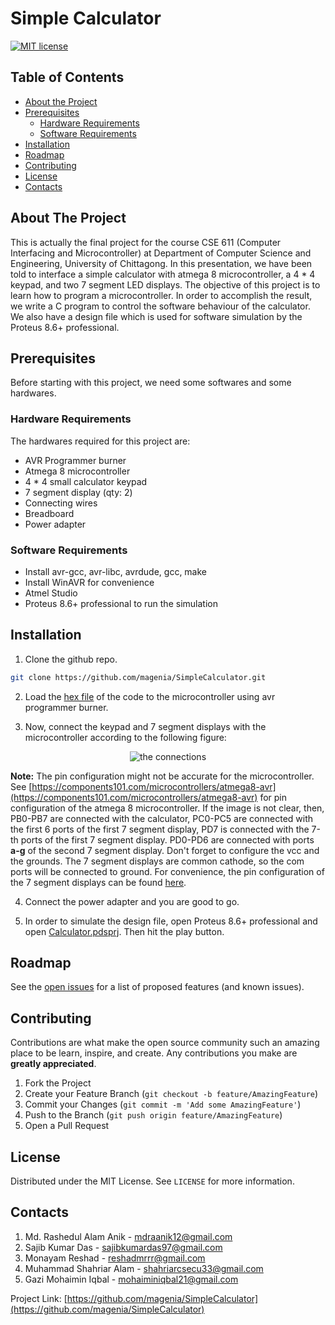 # Simple Calculator

[![MIT license](https://img.shields.io/badge/License-MIT-blue.svg)](https://lbesson.mit-license.org/)

## Table of Contents

* [About the Project](#about-the-project)
* [Prerequisites](#prerequisites)
  * [Hardware Requirements](#hardware-requirements)
  * [Software Requirements](#software-requirements)
* [Installation](#installation)
* [Roadmap](#roadmap)
* [Contributing](#contributing)
* [License](#license)
* [Contacts](#contacts)

## About The Project

This is actually the final project for the course CSE 611 (Computer Interfacing and Microcontroller) at Department of Computer Science and Engineering, University of Chittagong. In this presentation, we have been told to interface a simple calculator with atmega 8 microcontroller, a 4 * 4 keypad, and two 7 segment LED displays. The objective of this project is to learn how to program a microcontroller. In order to accomplish the result, we write a C program to control the software behaviour of the calculator. We also have a design file which is used for software simulation by the Proteus 8.6+ professional.

## Prerequisites

Before starting with this project, we need some softwares and some hardwares.

### Hardware Requirements

The hardwares required for this project are:

* AVR Programmer burner
* Atmega 8 microcontroller
* 4 * 4 small calculator keypad
* 7 segment display (qty: 2)
* Connecting wires
* Breadboard
* Power adapter

### Software Requirements

* Install avr-gcc, avr-libc, avrdude, gcc, make
* Install WinAVR for convenience
* Atmel Studio
* Proteus 8.6+ professional to run the simulation

## Installation

1. Clone the github repo.
```sh
git clone https://github.com/magenia/SimpleCalculator.git
```

2. Load the [hex file](https://github.com/magenia/SimpleCalculator/blob/master/SimpleCalculator/Release/SimpleCalculator.hex) of the code to the microcontroller using avr programmer burner.

3. Now, connect the keypad and 7 segment displays with the microcontroller according to the following figure:

<p align="center">
    <img src="https://github.com/magenia/SimpleCalculator/blob/master/images/screenshot.PNG" alt="the connections" />
</p>

**Note:** The pin configuration might not be accurate for the microcontroller. See [https://components101.com/microcontrollers/atmega8-avr](https://components101.com/microcontrollers/atmega8-avr) for pin configuration of the atmega 8 microcontroller. If the image is not clear, then, PB0-PB7 are connected with the calculator, PC0-PC5 are connected with the first 6 ports of the first 7 segment display, PD7 is connected with the 7-th ports of the first 7 segment display. PD0-PD6 are connected with ports **a-g** of the second 7 segment display. Don't forget to configure the vcc and the grounds. The 7 segment displays are common cathode, so the com ports will be connected to ground. For convenience, the pin configuration of the 7 segment displays can be found [here](https://components101.com/7-segment-display-pinout-working-datasheet).

4. Connect the power adapter and you are good to go.

5. In order to simulate the design file, open Proteus 8.6+ professional and open [Calculator.pdsprj](https://github.com/magenia/SimpleCalculator/blob/master/Design/Calculator.pdsprj). Then hit the play button.

## Roadmap

See the [open issues](https://github.com/magenia/SimpleCalculator/issues) for a list of proposed features (and known issues).

## Contributing

Contributions are what make the open source community such an amazing place to be learn, inspire, and create. Any contributions you make are **greatly appreciated**.

1. Fork the Project
2. Create your Feature Branch (`git checkout -b feature/AmazingFeature`)
3. Commit your Changes (`git commit -m 'Add some AmazingFeature'`)
4. Push to the Branch (`git push origin feature/AmazingFeature`)
5. Open a Pull Request

## License

Distributed under the MIT License. See `LICENSE` for more information.

## Contacts

1. Md. Rashedul Alam Anik - mdraanik12@gmail.com
2. Sajib Kumar Das - sajibkumardas97@gmail.com
3. Monayam Reshad - reshadmrrr@gmail.com
4. Muhammad Shahriar Alam - shahriarcsecu33@gmail.com
5. Gazi Mohaimin Iqbal - mohaiminiqbal21@gmail.com

Project Link: [https://github.com/magenia/SimpleCalculator](https://github.com/magenia/SimpleCalculator)
